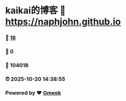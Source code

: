 # kaikai的博客 :link: https://naphjohn.github.io 
### :page_facing_up: [18](https://naphjohn.github.io/tag.html) 
### :speech_balloon: 0 
### :hibiscus: 104018 
### :alarm_clock: 2025-10-20 14:38:55 
### Powered by :heart: [Gmeek](https://github.com/Meekdai/Gmeek)
